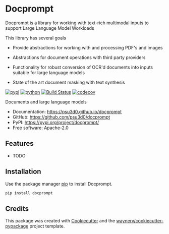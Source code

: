 # Docprompt

Docprompt is a library for working with text-rich multimodal inputs to support Large Language Model Workloads

This library has several goals

* Provide abstractions for working with and processing PDF's and images

* Abstractions for document operations with third party providers

* Functionality for robust conversion of OCR'd documents into inputs suitable for large language models

* State of the art document masking with text synthesis


[![pypi](https://img.shields.io/pypi/v/docprompt.svg)](https://pypi.org/project/docprompt/)
[![python](https://img.shields.io/pypi/pyversions/docprompt.svg)](https://pypi.org/project/docprompt/)
[![Build Status](https://github.com/psu3d0/docprompt/actions/workflows/dev.yml/badge.svg)](https://github.com/psu3d0/docprompt/actions/workflows/dev.yml)
[![codecov](https://codecov.io/gh/psu3d0/docprompt/branch/main/graphs/badge.svg)](https://codecov.io/github/psu3d0/docprompt)



Documents and large language models


* Documentation: <https://psu3d0.github.io/docprompt>
* GitHub: <https://github.com/psu3d0/docprompt>
* PyPI: <https://pypi.org/project/docprompt/>
* Free software: Apache-2.0


## Features

* TODO

## Installation

Use the package manager [pip](https://pip.pypa.io/en/stable/) to install Docprompt.

```bash
pip install docprompt
```

## Credits

This package was created with [Cookiecutter](https://github.com/audreyr/cookiecutter) and the [waynerv/cookiecutter-pypackage](https://github.com/waynerv/cookiecutter-pypackage) project template.
